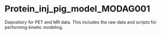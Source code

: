 # Protein_inj_pig_model_MODAG001
Depository for PET and MR data. This includes the raw data and scripts for performing kinetic modeling.
